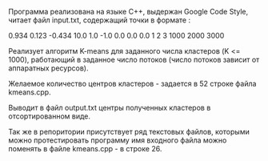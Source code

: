Программа реализована на языке С++, выдержан Google Code Style,
читает файл input.txt, содержащий точки в формате :

0.934 0.123 -0.434
10.0 1.0 -1.0
0.0 0.0 0.0
1 2 3
1000 2000 3000

Реализует алгоритм K-means для заданного числа кластеров (K <= 1000), 
работающий в заданное число потоков (число потоков зависит от аппаратных ресурсов).

Желаемое количество центров кластеров - задается в 52 строке файла kmeans.cpp.

Выводит в файл output.txt центры полученных кластеров в отсортированном виде.

Так же в репоритории присутствует ряд текстовых файлов, которыми можно протестировать программу
имя входного файла можно поменять в файле kmeans.cpp - в строке 26.
